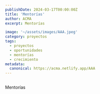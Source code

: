 ```yaml
---
publishDate: 2024-03-17T00:00:00Z
title: 'Mentorías'
author: ACMA
excerpt: Mentorías

image: '~/assets/images/AAA.jpeg'
category: proyectos
tags:
  - proyectos
  - oportunidades
  - mentorías
  - crecimiento
metadata:
  canonical: https://acma.netlify.app/AAA
---
```


## 
Mentorías








